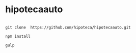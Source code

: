 # hipotecaauto

```ssh

git clone  https://github.com/hipoteca/hipotecaauto.git

npm install

gulp

```


